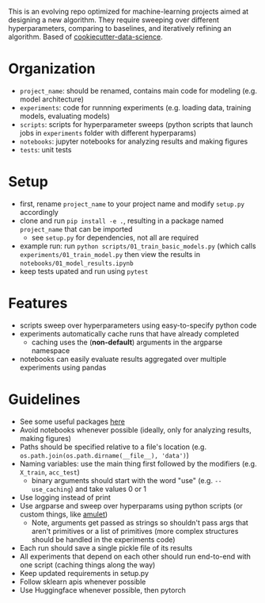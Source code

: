 This is an evolving repo optimized for machine-learning projects aimed at designing a new algorithm. They require sweeping over different hyperparameters, comparing to baselines, and iteratively refining an algorithm. Based of [cookiecutter-data-science](https://github.com/drivendata/cookiecutter-data-science).

# Organization
- `project_name`: should be renamed, contains main code for modeling (e.g. model architecture)
- `experiments`: code for runnning experiments (e.g. loading data, training models, evaluating models)
- `scripts`: scripts for hyperparameter sweeps (python scripts that launch jobs in `experiments` folder with different hyperparams)
- `notebooks`: jupyter notebooks for analyzing results and making figures
- `tests`: unit tests

# Setup
- first, rename `project_name` to your project name and modify `setup.py` accordingly
- clone and run `pip install -e .`, resulting in a package named `project_name` that can be imported
    - see `setup.py` for dependencies, not all are required
- example run: run `python scripts/01_train_basic_models.py` (which calls `experiments/01_train_model.py` then view the results in `notebooks/01_model_results.ipynb`
- keep tests upated and run using `pytest`

# Features
- scripts sweep over hyperparameters using easy-to-specify python code
- experiments automatically cache runs that have already completed
    - caching uses the (**non-default**) arguments in the argparse namespace
- notebooks can easily evaluate results aggregated over multiple experiments using pandas

# Guidelines
- See some useful packages [here](https://csinva.io/blog/misc/ml_coding_tips)
- Avoid notebooks whenever possible (ideally, only for analyzing results, making figures)
- Paths should be specified relative to a file's location (e.g. `os.path.join(os.path.dirname(__file__), 'data')`)
- Naming variables: use the main thing first followed by the modifiers (e.g. `X_train`, `acc_test`)
    - binary arguments should start with the word "use" (e.g. `--use_caching`) and take values 0 or 1
- Use logging instead of print
- Use argparse and sweep over hyperparams using python scripts (or custom things, like [amulet](https://amulet-docs.azurewebsites.net/main/index.html))
    - Note, arguments get passed as strings so shouldn't pass args that aren't primitives or a list of primitives (more complex structures should be handled in the experiments code)
- Each run should save a single pickle file of its results
- All experiments that depend on each other should run end-to-end with one script (caching things along the way)
- Keep updated requirements in setup.py
- Follow sklearn apis whenever possible
- Use Huggingface whenever possible, then pytorch
